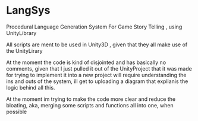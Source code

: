 # LangSys
Procedural Language Generation System For Game Story Telling , using UnityLibrary

All scripts are ment to be used in Unity3D , given that they all make use of the UnityLirary

At the moment the code is kind of disjointed and has basically no comments, given that I just pulled it out of the UnityProject that it was made for
trying to implement it into a new project will require understanding the ins and outs of the system, ill get to uploading a diagram that explianis the logic
behind all this.

At the moment im trying to make the code more clear and reduce the bloating, aka, merging some scripts and functions all into one, when possible
